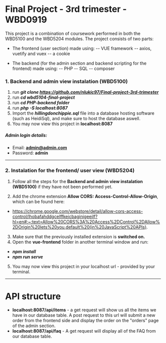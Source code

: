 # Final Project - 3rd trimester - WBD0919
This project is a combination of coursework performed in both the WBD5100 and the WBD5204 modules. The project consists of two parts:
- The frontend (user section) made using:
-- VUE framework
-- axios, vuetify and vuex
-- a cookie

- The backend (for the admin section and backend scripting for the frontend) made using:
-- PHP 
-- SQL
-- composer

### 1. Backend and admin view instalation (WBD5100)
1. run ***git clone https://github.com/nlukic97/Final-project-3rd-trimester***
2. run ***cd wbd5104-final-project***
2. run ***cd PHP-backend folder***
3. run ***php -S localhost:8087***
4. Import the ***hillingdonchippie.sql*** file into a database hosting software (such as HeidiSql), and make sure to host the database aswell.
5. You may now view this project in **localhost:8087**
##### Admin login details:
- Email: **admin@admin.com**
- Password: **admin**
---

### 2. Instalation for the frontend/ user view (WBD5204)
1. Follow all the steps for the **Backend and admin view instalation (WBD5100)** if they have not been performed yet.

2. Add the chrome extension **Allow CORS: Access-Control-Allow-Origin**, which can be found here:
- https://chrome.google.com/webstore/detail/allow-cors-access-control/lhobafahddgcelffkeicbaginigeejlf?hl=en#:~:text=Allow%20CORS%3A%20Access%2DControl%2DAllow%2DOrigin%20lets%20you,default%20(in%20JavaScript%20APIs).
3. Make sure that the previously installed extension is **switched on.**
4. Open the **vue-frontend** folder in another terminal window and run:
- ***npm install***
- ***npm run serve***
5. You may now view this project in your localhost url - provided by your terminal. 
---
# API structure
- **localhost:8087/api/items** - a get request will show us all the items we have in our database table. A post request to this url will submit a new order from the frontend side and display the order on the "orders" page of the admin section.
- **localhost:8087/api/faq** - A get request will display all of the FAQ from our database table.





